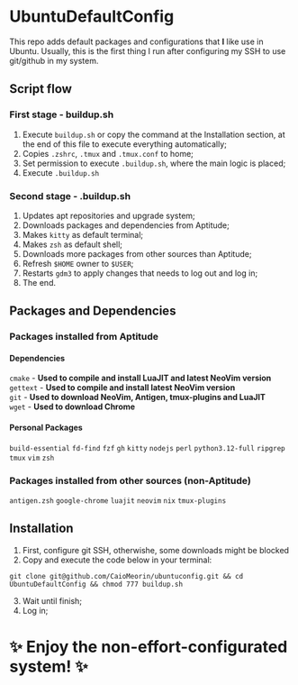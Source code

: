 # UbuntuDefaultConfig
This repo adds default packages and configurations that **I** like use in Ubuntu.
Usually, this is the first thing I run after configuring my SSH to use git/github in my system.

## Script flow
### First stage - buildup.sh
1. Execute `buildup.sh` or copy the command at the Installation section, at the end of this file to execute everything automatically;
2. Copies `.zshrc`, `.tmux` and `.tmux.conf` to home;
3. Set permission to execute `.buildup.sh`, where the main logic is placed;
4. Execute `.buildup.sh`

### Second stage - .buildup.sh
1. Updates apt repositories and upgrade system;
2. Downloads packages and dependencies from Aptitude;
3. Makes `kitty` as default terminal;
4. Makes `zsh` as default shell;
5. Downloads more packages from other sources than Aptitude;
6. Refresh `$HOME` owner to `$USER`;
7. Restarts `gdm3` to apply changes that needs to log out and log in;
8. The end.

## Packages and Dependencies

### Packages installed from Aptitude

#### Dependencies
`cmake` - **Used to compile and install LuaJIT and latest NeoVim version** \
`gettext` - **Used to compile and install latest NeoVim version** \
`git` - **Used to download NeoVim, Antigen, tmux-plugins and LuaJIT** \
`wget` - **Used to download Chrome**

#### Personal Packages
`build-essential`
`fd-find`
`fzf`
`gh`
`kitty`
`nodejs`
`perl`
`python3.12-full`
`ripgrep`
`tmux`
`vim`
`zsh`

### Packages installed from other sources (non-Aptitude)
`antigen.zsh`
`google-chrome`
`luajit`
`neovim`
`nix`
`tmux-plugins`

## Installation
 
1. First, configure git SSH, otherwishe, some downloads might be blocked
2. Copy and execute the code below in your terminal:
```
git clone git@github.com/CaioMeorin/ubuntuconfig.git && cd UbuntuDefaultConfig && chmod 777 buildup.sh
```
3. Wait until finish;
4. Log in;

# ✨ Enjoy the non-effort-configurated system! ✨
